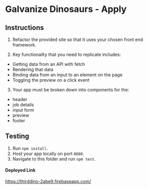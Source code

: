 # Galvanize Dinosaurs - Apply

## Instructions

1. Refactor the provided site so that it uses your chosen front end framework.

2. Key functionality that you need to replicate includes:
  - Getting data from an API with fetch
  - Rendering that data
  - Binding data from an input to an element on the page
  - Toggling the preview on a click event

3. Your app must be broken down into components for the:
  - header
  - job details
  - input form
  - preview
  - footer

## Testing

1. Run `npm install`.
2. Host your app locally on port `8080`.
3. Navigate to this folder and run `npm test`.

#### Deployed Link
https://thirddino-2abe9.firebaseapp.com/
